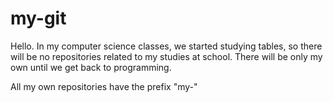 # my-git

Hello. In my computer science classes, we started studying tables, so there will be no repositories related to my studies at school. There will be only my own until we get back to programming.

All my own repositories have the prefix "my-"
